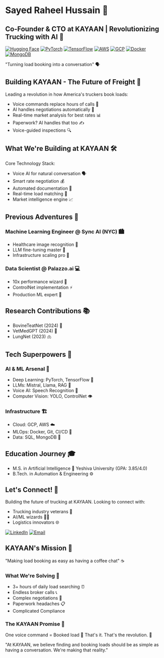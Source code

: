 # Sayed Raheel Hussain 🚀

## Co-Founder & CTO at KAYAAN | Revolutionizing Trucking with AI 🎯

[![Hugging Face](https://img.shields.io/badge/🤗%20Hugging%20Face-Profile-yellow)](your-huggingface-url)
[![PyTorch](https://img.shields.io/badge/PyTorch-EE4C2C?style=flat&logo=pytorch&logoColor=white)](your-profile)
[![TensorFlow](https://img.shields.io/badge/TensorFlow-%23FF6F00.svg?style=flat&logo=tensorflow&logoColor=white)](your-profile)
[![AWS](https://img.shields.io/badge/AWS-%23FF9900.svg?style=flat&logo=amazon-aws&logoColor=white)](your-profile)
[![GCP](https://img.shields.io/badge/Google_Cloud-4285F4?style=flat&logo=google-cloud&logoColor=white)](your-profile)
[![Docker](https://img.shields.io/badge/Docker-2496ED?style=flat&logo=docker&logoColor=white)](your-profile)
[![MongoDB](https://img.shields.io/badge/MongoDB-4EA94B?style=flat&logo=mongodb&logoColor=white)](your-profile)

"Turning load booking into a conversation" 🗣️

## Building KAYAAN - The Future of Freight 🚛
Leading a revolution in how America's truckers book loads:
* Voice commands replace hours of calls 🎤
* AI handles negotiations automatically 🤖
* Real-time market analysis for best rates 📊
* Paperwork? AI handles that too ✍️
* Voice-guided inspections 🔍

## What We're Building at KAYAAN 🛠️
Core Technology Stack:
* Voice AI for natural conversation 🗣️
* Smart rate negotiation 💰
* Automated documentation 📄
* Real-time load matching 🎯
* Market intelligence engine 📈

## Previous Adventures 🌟
### Machine Learning Engineer @ Sync AI (NYC) 🏙️
* Healthcare image recognition 🔬
* LLM fine-tuning master 🧠
* Infrastructure scaling pro 📱

### Data Scientist @ Palazzo.ai 💻
* 10x performance wizard 🚀
* ControlNet implementation ⚡
* Production ML expert 🔧

## Research Contributions 📚
* BovineTeatNet (2024) 🐄
* VetMedGPT (2024) 🤖
* LungNet (2023) 🫁

## Tech Superpowers 💪
### AI & ML Arsenal 🤖
* Deep Learning: PyTorch, TensorFlow 🧠
* LLMs: Mistral, Llama, RAG 🔮
* Voice AI: Speech Recognition 🎤
* Computer Vision: YOLO, ControlNet 👁️

### Infrastructure 🏗️
* Cloud: GCP, AWS ☁️
* MLOps: Docker, Git, CI/CD 🔄
* Data: SQL, MongoDB 💾

## Education Journey 🎓
* M.S. in Artificial Intelligence 🧠 Yeshiva University (GPA: 3.85/4.0)
* B.Tech. in Automation & Engineering ⚙️

## Let's Connect! 🤝
Building the future of trucking at KAYAAN. Looking to connect with:
* Trucking industry veterans 🚛
* AI/ML wizards 🧙‍♂️
* Logistics innovators 🌐

[![LinkedIn](https://img.shields.io/badge/LinkedIn-0077B5?style=flat&logo=linkedin&logoColor=white)](https://www.linkedin.com/in/sayedraheel/)
[![Email](https://img.shields.io/badge/Email-D14836?style=flat&logo=gmail&logoColor=white)](mailto:sayed@kayaan.ai)

## KAYAAN's Mission 🎯
"Making load booking as easy as having a coffee chat" ☕

### What We're Solving 🔨
* 3+ hours of daily load searching ⏰
* Endless broker calls 📞
* Complex negotiations 🤝
* Paperwork headaches 📋
* Complicated Compliance

### The KAYAAN Promise 🌟
One voice command = Booked load 🎤 That's it. That's the revolution. 🚀

"At KAYAAN, we believe finding and booking loads should be as simple as having a conversation. We're making that reality."
